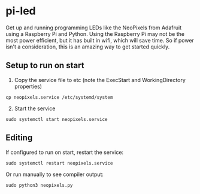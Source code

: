 # pi-led
Get up and running programming LEDs like the NeoPixels from Adafruit using a Raspberry Pi and Python. Using the Raspberry Pi may not be the most power efficient, but it has built in wifi, which will save time. So if power isn't a consideration, this is an amazing way to get started quickly.

## Setup to run on start
1. Copy the service file to etc (note the ExecStart and WorkingDirectory properties)

`cp neopixels.service /etc/systemd/system`

2. Start the service

`sudo systemctl start neopixels.service`

## Editing
If configured to run on start, restart the service: 

`sudo systemctl restart neopixels.service`

Or run manually to see compiler output:

`sudo python3 neopixels.py`

